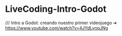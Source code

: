 # LiveCoding-Intro-Godot
/// Intro a Godot: creando nuestro primer videojuego ➔ https://www.youtube.com/watch?v=4JYdLynqJNg

